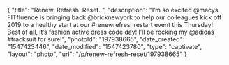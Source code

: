 {
    "title": "Renew. Refresh. Reset. ",
    "description": "I’m so excited @macys FITfluence is bringing back @bricknewyork to help our colleagues kick off 2019 to a healthy start at our #renewrefreshrestart event this Thursday! Best of all, it’s fashion active dress code day! I’ll be rocking my @adidas #tracksuit for sure!",
    "photoId": "197938665",
    "date_created": "1547423446",
    "date_modified": "1547423780",
    "type": "captivate",
    "layout": "photo",
    "url": "\/p\/renew-refresh-reset\/197938665"
}